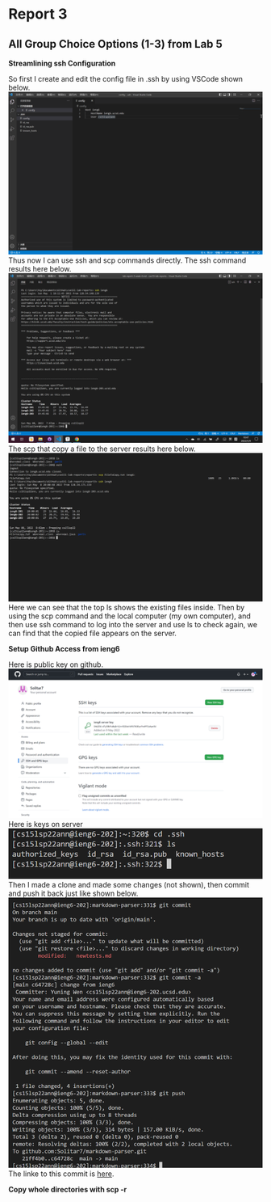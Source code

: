 # Report 3
## All Group Choice Options (1-3) from Lab 5
**Streamlining ssh Configuration**

So first I create and edit the config file in .ssh by using VSCode shown below.
![config file](config_edit.png)
Thus now I can use ssh and scp commands directly.
The ssh command results here below.
![login](ssh.png)
The scp that copy a file to the server results here below.
![copy](copy.png)
Here we can see that the top ls shows the existing files inside. Then by using the scp command and the local computer (my own computer), and then use ssh command to log into the server and use ls to check again, we can find that the copied file appears on the server.

**Setup Github Access from ieng6**

Here is public key on github.
![github pubkey](githubkey.png)
Here is keys on server
![server keys](serverkey.png)
Then I made a clone and made some changes (not shown), then commit and push it back just like shown below.
![commitpush](commitandpush.png)
The linke to this commit is [here](https://github.com/Solitar7/markdown-parser/commit/c64728c4e9146cb530bdb2b6f118f7c355121539).

**Copy whole directories with scp -r**






